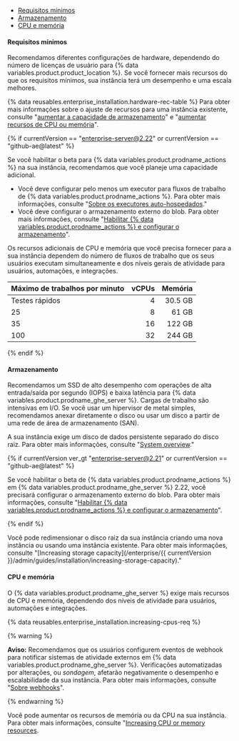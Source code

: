 - [Requisitos mínimos](#minimum-requirements)
- [Armazenamento](#storage)
- [CPU e memória](#cpu-and-memory)

#### Requisitos mínimos

Recomendamos diferentes configurações de hardware, dependendo do número de licenças de usuário para {% data variables.product.product_location %}. Se você fornecer mais recursos do que os requisitos mínimos, sua instância terá um desempenho e uma escala melhores.

{% data reusables.enterprise_installation.hardware-rec-table %} Para obter mais informações sobre o ajuste de recursos para uma instância existente, consulte "[aumentar a capacidade de armazenamento](/enterprise/admin/installation/increasing-storage-capacity)" e "[aumentar recursos de CPU ou memória](/enterprise/admin/installation/increasing-cpu-or-memory-resources)".

{% if currentVersion == "enterprise-server@2.22" or currentVersion == "github-ae@latest" %}

Se você habilitar o beta para {% data variables.product.prodname_actions %} na sua instância, recomendamos que você planeje uma capacidade adicional.

- Você deve configurar pelo menos um executor para fluxos de trabalho de {% data variables.product.prodname_actions %}. Para obter mais informações, consulte "[Sobre os executores auto-hospedados](/actions/hosting-your-own-runners/about-self-hosted-runners)."
- Você deve configurar o armazenamento externo do blob. Para obter mais informações, consulte "[Habilitar {% data variables.product.prodname_actions %} e configurar o armazenamento](/enterprise/admin/github-actions/enabling-github-actions-and-configuring-storage)".

Os recursos adicionais de CPU e memória que você precisa fornecer para a sua instância dependem do número de fluxos de trabalho que os seus usuários executam simultaneamente e dos níveis gerais de atividade para usuários, automações, e integrações.

| Máximo de trabalhos por minuto | vCPUs | Memória |
|:------------------------------ | -----:| -------:|
| Testes rápidos                 |     4 | 30.5 GB |
| 25                             |     8 |   61 GB |
| 35                             |    16 |  122 GB |
| 100                            |    32 |  244 GB |

{% endif %}

#### Armazenamento

Recomendamos um SSD de alto desempenho com operações de alta entrada/saída por segundo (IOPS) e baixa latência para {% data variables.product.prodname_ghe_server %}. Cargas de trabalho são intensivas em I/O. Se você usar um hipervisor de metal simples, recomendamos anexar diretamente o disco ou usar um disco a partir de uma rede de área de armazenamento (SAN).

A sua instância exige um disco de dados persistente separado do disco raiz. Para obter mais informações, consulte "[System overview](/enterprise/admin/guides/installation/system-overview)."

{% if currentVersion ver_gt "enterprise-server@2.21" or currentVersion == "github-ae@latest" %}

Se você habilitar o beta de {% data variables.product.prodname_actions %} em {% data variables.product.prodname_ghe_server %} 2.22, você precisará configurar o armazenamento externo do blob. Para obter mais informações, consulte "[Habilitar {% data variables.product.prodname_actions %} e configurar o armazenamento](/enterprise/admin/github-actions/enabling-github-actions-and-configuring-storage)".

{% endif %}

Você pode redimensionar o disco raiz da sua instância criando uma nova instância ou usando uma instância existente. Para obter mais informações, consulte "[Increasing storage capacity](/enterprise/{{ currentVersion }}/admin/guides/installation/increasing-storage-capacity)."

#### CPU e memória

O {% data variables.product.prodname_ghe_server %} exige mais recursos de CPU e memória, dependendo dos níveis de atividade para usuários, automações e integrações.

{% data reusables.enterprise_installation.increasing-cpus-req %}

{% warning %}

**Aviso:** Recomendamos que os usuários configurem eventos de webhook para notificar sistemas de atividade externos em {% data variables.product.prodname_ghe_server %}. Verificações automatizadas por alterações, ou _sondagem_, afetarão negativamente o desempenho e escalabilidade da sua instância. Para obter mais informações, consulte "[Sobre webhooks](/github/extending-github/about-webhooks)".

{% endwarning %}

Você pode aumentar os recursos de memória ou da CPU na sua instância. Para obter mais informações, consulte "[Increasing CPU or memory resources](/enterprise/admin/installation/increasing-cpu-or-memory-resources).
